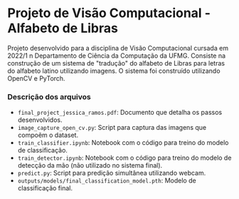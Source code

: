 # Projeto de Visão Computacional - Alfabeto de Libras

Projeto desenvolvido para a disciplina de Visão Computacional cursada em 2022/1 n Departamento de Ciência da Computação da UFMG. Consiste na construção de um sistema de "tradução" do alfabeto de Libras para letras do alfabeto latino utilizando imagens. O sistema foi construído utilizando OpenCV e PyTorch.

### Descrição dos arquivos

- `final_project_jessica_ramos.pdf`: Documento que detalha os passos desenvolvidos.
- `image_capture_open_cv.py`: Script para captura das imagens que compoẽm o dataset.
- `train_classifier.ipynb`: Notebook com o código para treino do modelo de classificação.
- `train_detector.ipynb`: Notebook com o código para treino do modelo de detecção da mão (não utilizado no sistema final).
- `predict.py`: Script para predição simultânea utilizando webcam.
- `outputs/models/final_classification_model.pth`: Modelo de classificação final.
